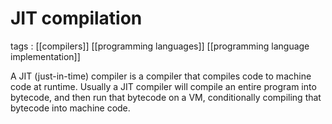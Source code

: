 # JIT compilation

tags
: [[compilers]] [[programming languages]] [[programming language implementation]]

A JIT (just-in-time) compiler is a compiler that compiles code to machine code at runtime. Usually a JIT compiler will compile an entire program into bytecode, and then run that bytecode on a VM, conditionally compiling that bytecode into machine code.
